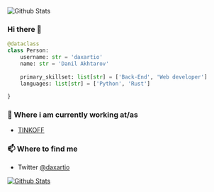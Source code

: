 
![Github Stats](https://github-readme-stats.vercel.app/api?username=daxartio&show_icons=true&theme=onedark)

### Hi there 👋

```python
@dataclass
class Person:
    username: str = 'daxartio'
    name: str = 'Danil Akhtarov'
    
    primary_skillset: list[str] = ['Back-End', 'Web developer']
    languages: list[str] = ['Python', 'Rust']
 
}
```

### 💼 Where i am currently working at/as
- [TINKOFF](https://tinkoff.ru)

### 📫 Where to find me
- Twitter [@daxartio](https://twitter.com/daxartio)

[![Github Stats](https://github-readme-stats.vercel.app/api/pin?username=daxartio&repo=cv&theme=onedark)](https://github.com/daxartio/cv)

